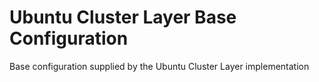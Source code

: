 # Ubuntu Cluster Layer Base Configuration

Base configuration supplied by the Ubuntu Cluster Layer implementation

